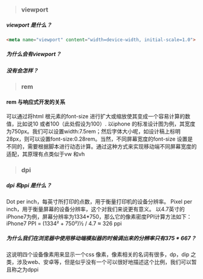 > ### viewport
##### viewport 是什么？
```html
<meta name="viewport" content="width=device-width, initial-scale=1.0">
```
##### 为什么会有viewport？

##### 没有会怎样？

> ### rem
#### rem 与响应式开发的关系
可以通过将html 根元素的font-size 进行扩大或缩放使其变成一个容易计算的数值，比如说10 或者100（此处假设为100）. 以iphone 的标准设计图为例，其宽度为750px。我们可以设置width:7.5rem；然后字体大小呢，如设计稿上标明28px，则可以设置font-size:0.28rem。当然，不同屏幕宽度的font-size 设置是不同的，需要根据脚本进行动态计算。通过这种方式来实现移动端不同屏幕宽度的适配，其原理有点类似于vw 和vh

> ### dpi
##### dpi 和ppi 是什么？
Dot per inch，每英寸所打印的点数，用于衡量打印机的设备分辨率。
Pixel per inch，用于衡量屏幕的设备分辨率，这个对我们来说更有意义。
以4.7英寸的iPhone7为例，屏幕分辨率为1334*750，那么它的像素密度PPI计算方法如下：
iPhone7 PPI = (1334² + 750²)½ / 4.7 ≈ 326 ppi

##### 为什么我们在浏览器中使用移动端模拟器的时候调出来的分辨率只有375 * 667？
这说明四个设备像素用来显示一个css 像素，像素相关的名词有很多，dp，dip 之类，涉及web、安卓等，但是似乎没有一个可以很好地描述这个比例，我们可以暂且称之为dppi